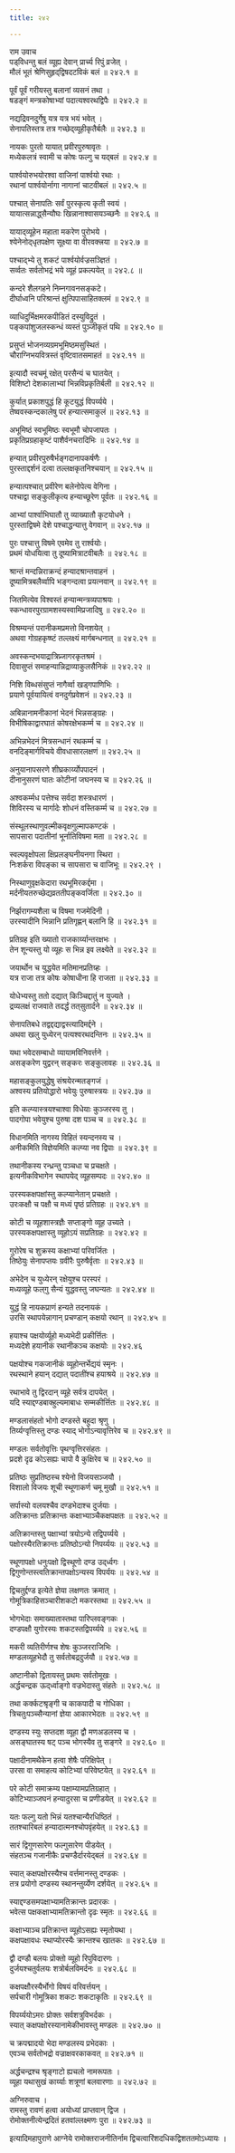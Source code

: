```yaml
---
title: २४२

---
```

राम उवाच  
पड्‌विधन्तु बलं व्यूह्य देवान् प्रार्च्य रिपुं व्रजेत् ।  
मौलं भूतं श्रेणिसुहृद्‌द्विषदटविकं बलं ॥ २४२.१ ॥  
  
पूर्वं पूर्वं गरीयस्तु बलानां व्यसनं तथा ।  
षडङ्गं मन्त्रकोषाभ्यां पदात्यश्वरथद्विपैः ॥ २४२.२ ॥  
  
नद्यद्रिवनदुर्गेषु यत्र यत्र भयं भवेत् ।  
सेनापतिस्तत्र तत्र गच्छेद्‌व्यूहीकृतैर्बलैः ॥ २४२.३ ॥  
  
नायकः पुरतो यायात् प्रवीरपुरुषावृतः ।  
मध्येकलत्रं स्वामी च कोषः फल्गु च यद्बलं ॥ २४२.४ ॥  
  
पार्श्वयोरुभयोरश्वा वाजिनां पार्श्वयो रथाः ।  
रथानां पार्श्वयोर्नागा नागानां चाटवीबलं ॥ २४२.५ ॥  
  
पश्चात् सेनापतिः सर्वं पुरस्कृत्य कृती स्वयं ।  
यायात्सन्नाद्ध्सैन्यौघः खिन्नानाश्वासयञ्च्छनैः ॥ २४२.६ ॥  
  
यायाद्‌व्यूहेन महाता मकरेण पुरोभये ।  
श्येनेनोद्‌धृतपक्षेण सूक्ष्या वा वीरवक्त्त्रया ॥ २४२.७ ॥  
  
पश्चाद्भ्ये तु शकटं पार्श्वयोर्वज्रसञ्ज्ञितं ।  
सर्व्वतः सर्वतोभद्रं भये व्यूहं प्रकल्पयेत् ॥ २४२.८ ॥  
  
कन्दरे शैलगहने निम्नगावनसङ्कटे।  
दीर्घाध्वनि परिश्रान्तं क्षुत्पिपासाहितक्लमं ॥ २४२.९ ॥  
  
व्याधिदुर्भिक्षमरकपीडितं दस्युविद्रुतं ।  
पङ्कपांशुजलस्कन्धं व्यस्तं पुञ्जीकृतं पथि ॥ २४२.१० ॥  
  
प्रसुप्तं भोजनव्यग्रमभूमिष्ठमसुस्थितं ।  
चौराग्निभयवित्रस्तं वृष्टिवातसमाहतं ॥ २४२.११ ॥  
  
इत्यादौ स्वचमूं रक्षेत् परसैन्यं च घातयेत् ।  
विशिष्टो देशकालाभ्यां भिन्नविप्रकृतिर्बली ॥ २४२.१२ ॥  
  
कुर्यात् प्रकाशपुद्धं हि कूटयुद्धं विपर्य्यये ।  
तेष्ववस्कन्दकालेषु परं हन्यात्समाकुलं ॥ २४२.१३ ॥  
  
अभूमिष्ठं स्वभूमिष्ठः स्वभूमौ चोपजापतः ।  
प्रकृतिप्रग्रहाकृष्टं पाशैर्वनचरादिभिः ॥ २४२.१४ ॥  
  
हन्यात् प्रवीरपुरुषैर्भङ्गदानापकर्षणैः ।  
पुरस्ताद्दर्शनं दत्वा तल्लक्षकृतनिश्चयान् ॥ २४२.१५ ॥  
  
हन्यात्पश्चात् प्रवीरेण बलेनोपेत्य वेगिना ।  
पश्चाद्वा सङ्कुलीकृत्य हन्याच्छूरेण पूर्वतः ॥ २४२.१६ ॥  
  
आभ्यां पार्श्वाभिघातौ तु व्याख्यातौ कृटयोधने ।  
पुरस्ताद्विषमे देशे पश्चाद्धन्यात्तु वेगवान् ॥ २४२.१७ ॥  
  
पुरः पश्चात्तु विषमे एवमेव तु रार्श्वयोः।  
प्रथमं योधयित्वा तु दूष्यामित्राटवीबलैः ॥ २४२.१८ ॥  
  
श्रान्तं मन्दन्निराक्रन्दं हन्यादश्रान्तवाहनं ।  
दूष्यामित्रबलैर्व्वापि भङ्गन्दत्वा प्रयत्नवान् ॥ २४२.१९ ॥  
  
जितमित्येव विश्वस्तं हन्यान्मन्त्रव्यपाश्रयः ।  
स्कन्धावरपुरग्रामशस्यस्वामिप्रजादिषु ॥ २४२.२० ॥  
  
विश्रम्यन्तं परानीकमप्रमत्तो विनशयेत् ।  
अथवा गोग्रहकृष्ष्टं तल्लक्ष्यं मार्गबन्धनात् ॥ २४२.२१ ॥  
  
अवस्कन्दभयाद्रात्रिप्र्जागरकृतश्रमं ।  
दिवासुप्तं समाहन्यान्निद्राव्याकुलसैनिकं ॥ २४२.२२ ॥  
  
निशि विब्धसंसुप्तं नागैर्व्वा खड्‌गपाणिभिः ।  
प्रयाणे पूर्वयायित्वं वनदुर्गप्रवेशनं ॥ २४२.२३ ॥  
  
अबिन्नानामनीकानां भेदनं भिन्नसङ्‌ग्रहः ।  
विभीषिकाद्वारघातं कोषरक्षेभकर्म्म च ॥ २४२.२४ ॥  
  
अभिन्नभेदनं मित्रसन्धानं रथकर्म्म च ।  
वनदिङ्‌मार्गविचये वीवधासारलक्षणं ॥ २४२.२५ ॥  
  
अनुयानापसरणे शीघ्रकार्य्योपपादनं ।  
दीनानुसरणं घातः कोटीनां जघनस्य च ॥ २४२.२६ ॥  
  
अश्वकर्म्मध पत्तेश्च सर्वदा शस्त्रधारणं ।  
शिविरस्य च मार्गादेः शोधनं वस्तिकर्म्म च ॥ २४२.२७ ॥  
  
संस्थूलस्थाणुवल्मीकवृक्षगुल्मापकण्टकं ।  
सापसारा पदातीनां भूर्नातिविषमा मता ॥ २४२.२८ ॥  
  
स्वल्पवृक्षोपला क्षिप्रलङ्घनीयनगा स्थिरा ।  
निःशर्करा विपङ्का च सापसारा च वाजिभूः ॥ २४२.२९ ।  
  
निस्थाणुवृक्षकेदारा रथभूमिरकर्द्दमा ।  
मर्दनीयतरुच्छेद्यव्रततीपङ्कवर्जिता ॥ २४२.३० ॥  
  
निर्झरागम्यशैला च विषमा गजमेदिनी ।  
उरस्यादीनि भिन्नानि प्रतिगृह्णन् बलानि हि ॥ २४२.३१ ॥  
  
प्रतिग्रह इति ख्यातो राजकार्य्यान्तरक्षभः ।  
तेन शून्यस्तु यो व्यूहः स भिन्न इव लक्ष्येते ॥ २४२.३२ ॥  
  
जयार्थोन च युद्धयेत मतिमानप्रतिग्र्हः ।  
यत्र राजा तत्र कोषः कोषाधीना हि राजता ॥ २४२.३३ ॥  
  
योधेभ्यस्तु ततो दद्यात् किञ्चिद्दातुं न युज्यते ।  
द्रव्यलक्षं राजवाते तदर्द्धं तत्‌सुतार्दने ॥ २४२.३४ ॥  
  
सेनापतिबधे तद्वद्दद्याद्वस्त्यादिमर्द्दने ।  
अथवा खलु युध्येरन् पत्यश्वरथदन्तिनः ॥ २४२.३५ ॥  
  
यथा भवेदसम्बाधो व्यायामविनिवर्त्तने ।  
असङ्करेण युद्वरन् सङ्करः सङ्कुलावहः ॥ २४२.३६ ॥  
  
महासङ्कुलयुद्धेषु संश्रयेरन्मतङ्गजं ।  
अश्वस्य प्रतियोद्धारो भवेयुः पुरुषास्त्रयः ॥ २४२.३७ ॥  
  
इति कल्प्यास्त्रयश्चाश्वा विधेयाः कुञ्जरस्य तु ।  
पादगोपा भवेयुश्च पुरुषा दश पञ्च च ॥ २४२.३८ ॥  
  
विधानमिति नागस्य विहितं स्यन्दनस्य च ।  
अनीकमिति विज्ञेयमिति कल्प्या नव द्विपाः ॥ २४२.३९ ॥  
  
तथानीकस्य रन्ध्रन्तु पञ्चधा च प्रचक्षते ।  
इत्यनीकविभागेन स्थापयेद् व्यूहसम्पदः ॥ २४२.४० ॥  
  
उरस्यकक्षपक्षांस्तु कल्प्यानेतान् प्रचक्षते ।  
उरःकक्षौ च पक्षौ च मध्यं पृष्ठं प्रतिग्रहः ॥ २४२.४१ ॥  
  
कोटी च व्यूहशास्त्रज्ञैः सप्ताङ्गो व्यूह उच्यते ।  
उरस्यकक्षपक्षास्तु व्यूहोऽयं सप्रतिग्रहः ॥ २४२.४२ ॥  
  
गुरोरेष च शुक्रस्य कक्षाभ्यां परिवर्जितः ।  
तिष्ठेयुः सेनापप्तयः ग्रवीरैः पुरुषैर्वृताः ॥ २४२.४३ ॥  
  
अभेदेन च युध्येरन् रक्षेयुश्च परस्परं ।  
मध्यव्यूहे फल्‌गु सैन्यं युद्धवस्तु जघन्यतः ॥ २४२.४४ ॥  
  
युद्धं हि नायकप्राणं हन्यते तदनायकं ।  
उरसि स्थापयेन्नागान् प्रचण्डान् कक्षयो रथान् ॥ २४२.४५ ॥  
  
हयाश्च पक्षयोर्व्यूहो मध्यभेदी प्रकीर्त्तितः ।  
मध्यदेशे हयानीकं रथानीकञ्च कक्षयोः ॥ २४२.४६  
  
पक्षयोश्च गकजानीकं व्यूहोन्तर्भेद्ययं स्मृनः ।  
रथस्थाने हयान् दद्यात् पदातींश्च हयाश्रये ॥ २४२.४७ ॥  
  
रथाभावे तु द्विरदान् व्यूहे सर्वत्र दापयेत् ।  
यदि स्याद्दण्डबाक्हुल्यमाबाधः सम्मकीर्त्तितः ॥ २४२.४८ ॥  
  
मण्डलासंहतो भोगो दण्डस्ते बहुदा श्रृणु ।  
तिर्य्यग्वृत्तिस्तु दण्डः स्याद् भोगोऽन्यावृत्तिरेव च ॥ २४२.४९ ॥  
  
मण्डलः सर्वतोवृत्तिः पृथग्वृत्तिरसंहतः ।  
प्रदशे दृढ कोऽसह्यः चापो वै कुक्षिरेव च ॥ २४२.५० ॥  
  
प्रतिष्ठः सुप्रतिष्ठस्च श्येनो विजयसञ्जयौ ।  
विशालो विजयः शूची स्थूणाकर्ण चमू मुखौ ॥ २४२.५१ ॥  
  
सर्पास्यो वलयश्चैव दण्डभेदाश्च दुर्जयाः ।  
अतिक्रान्तः प्रतिक्रान्तः कक्षाभ्याञ्चैकक्षपक्षतः ॥ २४२.५२ ॥  
  
अतिक्रान्तस्तु पक्षाभ्यां त्रयोऽन्ये तद्विपर्य्यये ।  
पक्षोरस्यैरतिक्रान्तः प्रतिष्ठोऽन्यो निपर्य्ययः ॥ २४२.५३ ॥  
  
स्थूणापक्षो धनुःपक्षो द्विस्थूणो दण्ड उद्‌र्ध्वगः ।  
द्विगुणोन्तस्त्वतिक्रान्तपक्षोऽन्यस्य विपर्ययः ॥ २४२.५४ ॥  
  
द्विचतुर्द्दण्ड इत्येते ज्ञेया लक्षणतः क्रमात् ।  
गोमूत्रिकाहिसञ्चारीशकटो मकरस्तथा ॥ २४२.५५ ॥  
  
भोगभेदाः समाख्यातास्तथा पारिप्लवङ्गकः ।  
दण्डपक्षौ युगोरस्यः शकटस्तद्विपर्य्यये ॥ २४२.५६ ॥  
  
मकरी व्यतिरीर्णश्च शेषः कुञ्जरराजिभिः ।  
मण्डलव्यूहभेदौ तु सर्वतोबद्रदुर्जयौ ॥ २४२.५७ ॥  
  
अष्टानीको द्वितायस्तु प्रथमः सर्वतोमूखः ।  
अर्द्धचन्द्रक ऊद्‌र्ध्वाङ्गो वज्रभेदास्तु संहतेः ॥ २४२.५८ ॥  
  
तथा कर्क्कटश्रृङ्गी च काकपादी च गोधिका ।  
त्रिचतुःपञ्च्सैन्यानां ज्ञेया आकारभेदतः ॥ २४२.५९ ॥  
  
दण्डस्य स्युः सप्तदश व्यूहा द्वौ मणअडलस्य च ।  
असङ्घातस्य षट् पञ्च भोगस्यैव तु सङ्गरे ॥ २४२.६० ॥  
  
पक्षादीनामथैकेन हत्वा शेषैः परिक्षिपेत् ।  
उरसा वा समाहत्य कोटिभ्यां परिवेष्टयेत् ॥ २४२.६१ ॥  
  
परे कोटी समाक्रम्य पक्षाम्यामप्रतिग्रहात् ।  
कोटिभ्याञ्जघनं हन्यादुरसा च प्रणीडयेत् ॥ २४२.६२ ॥  
  
यतः फल्गु यतो भिन्नं यतश्चान्यैरधिष्ठितं ।  
ततश्चारिबलं हन्यादात्मनश्चोपवृंहयेत् ॥ २४२.६३ ॥  
  
सारं द्विगुणसारेण फल्गुसारेण पीडयेत् ।  
संहतञ्च गजानीकैः प्रचण्डैर्दारयेद्बलं ॥ २४२.६४ ॥  
  
स्यात् कक्षपक्षोरस्यैश्च वर्त्तमानस्तु दण्डकः ।  
तत्र प्रयोगो दण्डस्य स्थानन्तुर्य्येण दर्शयेत् ॥ २४२.६५ ॥  
  
स्याद्दण्डसमपक्षाभ्यामतिक्रान्तः प्रदारकः ।  
भवेत्स पक्षकक्षाभ्यामतिक्रान्तो दृढः स्मृतः ॥ २४२.६६ ॥  
  
कक्षाभ्याञ्च प्रतिक्रान्त व्यूहोऽसह्यः स्मृतोयथा ।  
कक्षपक्षावधः स्थाप्योरस्यैः क्रान्तश्च खातकः ॥ २४२.६७ ॥  
  
द्वौ दण्डौ बलयः प्रोक्तो व्यूहो रिपुविदारणः ।  
दुर्जयश्चतुर्वलयः शत्रोर्बलविमर्दनः ॥ २४२.६८ ॥  
  
कक्षपक्षौरस्यैर्भोगो विषयं वरिवर्त्तयन् ।  
सर्पचारी गोमूत्रिका शकटः शकटाकृतिः ॥ २४२.६९ ॥  
  
विपर्य्ययोऽमरः प्रोक्तः सर्वशत्रुविभर्दकः ।  
स्यात् कक्षपक्षोरस्यानामेकीभावस्तु मण्डलः ॥ २४२.७० ॥  
  
च क्रपद्मादयो भेदा मण्डलस्य प्रभेदकाः ।  
एवञ्च सर्वतोभद्रो वज्राक्षवरकाकवत् ॥ २४२.७१ ॥  
  
अर्द्धचन्द्रश्च श्रृङ्गाटो ह्यचलो नामरूपतः ।  
व्यूहा यथासुखं कार्य्याः शत्रूणां बलवारणाः ॥ २४२.७२ ॥  
  
अग्निरुवाच ।  
रामस्तु रावणं हत्वा अयोध्यां प्राप्तवान् द्विज ।  
रोमोक्तनीत्येन्द्रदितं हतवांल्लक्ष्मणः पुरा ॥ २४२.७३ ॥  
  
इत्यादिमहापुराणे आग्नेये रामोक्तराजनीतिर्नाम द्विचत्वारिंशदधिकद्विशततमोऽध्यायः ।